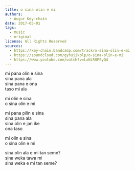 ```yaml
---
title: o sina olin e mi
authors:
  - Augur Key-chain
date: 2017-05-01
tags:
  - music
  - original
license: All Rights Reserved
sources:
  - https://key-chain.bandcamp.com/track/o-sina-olin-e-mi
  - https://soundcloud.com/gyhujikolp/o-sina-olin-e-mi
  - https://www.youtube.com/watch?v=LaNiR8FSyQ4
---
```


mi pana olin e sina  \
sina pana ala  \
sina pana e ona  \
taso mi ala

mi olin e sina  \
o sina olin e mi

mi pana pilin e sina  \
sina pana ala  \
sina olin e jan ike  \
ona taso

mi olin e sina  \
o sina olin e mi

sina olin ala e mi tan seme?  \
sina weka tawa mi  \
sina weka e mi tan seme?
